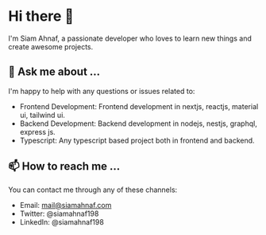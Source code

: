 # Hi there 👋

I'm Siam Ahnaf, a passionate developer who loves to learn new things and create awesome projects.

## 💬 Ask me about ...

I'm happy to help with any questions or issues related to:

- Frontend Development: Frontend development in nextjs, reactjs, material ui, tailwind ui.
- Backend Development: Backend development in nodejs, nestjs, graphql, express js.
- Typescript: Any typescript based project both in frontend and backend.

## 📫 How to reach me ...

You can contact me through any of these channels:

- Email: mail@siamahnaf.com
- Twitter: @siamahnaf198
- LinkedIn: @siamahnaf198
